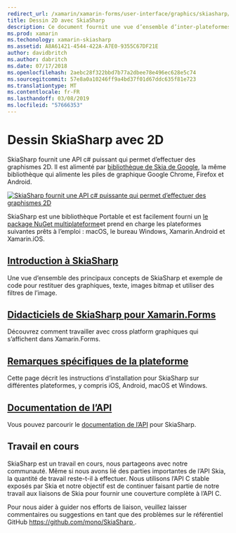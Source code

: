 ```yaml
---
redirect_url: /xamarin/xamarin-forms/user-interface/graphics/skiasharp/
title: Dessin 2D avec SkiaSharp
description: Ce document fournit une vue d’ensemble d’inter-plateformes 2D dessiner avec SkiaSharp. Il est lié à des guides pas à pas qui décrivent SkiaSharp et ses diverses API.
ms.prod: xamarin
ms.techonology: xamarin-skiasharp
ms.assetid: A8A61421-4544-422A-A7E0-9355C67DF21E
author: davidbritch
ms.author: dabritch
ms.date: 07/17/2018
ms.openlocfilehash: 2aebc28f322bbd7b77a2dbee78e496ec628e5c74
ms.sourcegitcommit: 57e8a0a10246ff9a4bd37f01d67ddc635f81e723
ms.translationtype: MT
ms.contentlocale: fr-FR
ms.lasthandoff: 03/08/2019
ms.locfileid: "57666353"
---
```

# <a name="2d-drawing-with-skiasharp"></a>Dessin SkiaSharp avec 2D

SkiaSharp fournit une API c# puissant qui permet d’effectuer des graphismes 2D. Il est alimenté par [bibliothèque de Skia de Google](http://skia.org), la même bibliothèque qui alimente les piles de graphique Google Chrome, Firefox et Android.

[![](images/ide-sml.png "SkiaSharp fournit une API c# puissante qui permet d’effectuer des graphismes 2D")](images/ide.png#lightbox)

SkiaSharp est une bibliothèque Portable et est facilement fourni un [le package NuGet multiplateforme](https://www.nuget.org/packages/SkiaSharp)et prend en charge les plateformes suivantes prêts à l’emploi : macOS, le bureau Windows, Xamarin.Android et Xamarin.iOS.

## <a name="introduction-to-skiasharpgraphics-gamesskiasharpintroductionmd"></a>[Introduction à SkiaSharp](~/graphics-games/skiasharp/introduction.md)

Une vue d’ensemble des principaux concepts de SkiaSharp et exemple de code pour restituer des graphiques, texte, images bitmap et utiliser des filtres de l’image.

## <a name="skiasharp-tutorials-for-xamarinformsxamarin-formsuser-interfacegraphicsskiasharpindexmd"></a>[Didacticiels de SkiaSharp pour Xamarin.Forms](~/xamarin-forms/user-interface/graphics/skiasharp/index.md)

Découvrez comment travailler avec cross platform graphiques qui s’affichent dans Xamarin.Forms.

## <a name="platform-specific-notesgraphics-gamesskiasharpplatformmd"></a>[Remarques spécifiques de la plateforme](~/graphics-games/skiasharp/platform.md)

Cette page décrit les instructions d’installation pour SkiaSharp sur différentes plateformes, y compris iOS, Android, macOS et Windows.

## <a name="api-documentationhttpsdocsmicrosoftcomdotnetapiskiasharp"></a>[Documentation de l’API](https://docs.microsoft.com/dotnet/api/skiasharp)

Vous pouvez parcourir le [documentation de l’API](https://docs.microsoft.com/dotnet/api/skiasharp) pour SkiaSharp.

## <a name="work-in-progress"></a>Travail en cours

SkiaSharp est un travail en cours, nous partageons avec notre communauté. Même si nous avons lié des parties importantes de l’API Skia, la quantité de travail reste-t-il à effectuer. Nous utilisons l’API C stable exposés par Skia et notre objectif est de continuer faisant partie de notre travail aux liaisons de Skia pour fournir une couverture complète à l’API C.

Pour nous aider à guider nos efforts de liaison, veuillez laisser commentaires ou suggestions en tant que des problèmes sur le référentiel GitHub [ https://github.com/mono/SkiaSharp ](https://github.com/mono/SkiaSharp).
